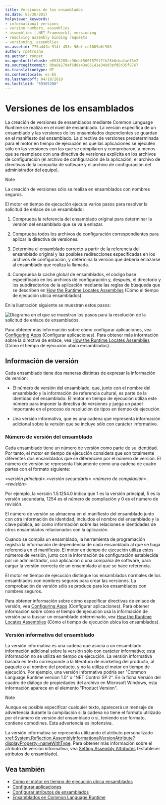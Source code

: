 ```yaml
---
title: Versiones de los ensamblados
ms.date: 03/30/2017
helpviewer_keywords:
- informational versions
- version numbers, assemblies
- assemblies [.NET Framework], versioning
- resolving assembly binding requests
- versioning, assemblies
ms.assetid: 775ad4fb-914f-453c-98ef-ce1089b6f903
author: rpetrusha
ms.author: ronpet
ms.openlocfilehash: e0533265cc96ebf5601579f7fb25b8cbafae73e2
ms.sourcegitcommit: 0be8a279af6d8a43e03141e349d3efd5d35f8767
ms.translationtype: HT
ms.contentlocale: es-ES
ms.lasthandoff: 04/18/2019
ms.locfileid: "59305200"
---
```

# <a name="assembly-versioning"></a>Versiones de los ensamblados
La creación de versiones de ensamblados mediante Common Language Runtime se realiza en el nivel de ensamblado. La versión específica de un ensamblado y las versiones de los ensamblados dependientes se guardan en el manifiesto del ensamblado. La directiva de versiones predeterminada para el motor en tiempo de ejecución es que las aplicaciones se ejecuten sólo en las versiones con las que se compilaron y comprobaron, a menos que se reemplace con una directiva de versiones explícita en los archivos de configuración (el archivo de configuración de la aplicación, el archivo de directivas de la compañía de software y el archivo de configuración del administrador del equipo).  
  
> [!NOTE]
>  La creación de versiones sólo se realiza en ensamblados con nombres seguros.  
  
 El motor en tiempo de ejecución ejecuta varios pasos para resolver la solicitud de enlace de un ensamblado:  
  
1. Comprueba la referencia del ensamblado original para determinar la versión del ensamblado que se va a enlazar.  
  
2. Comprueba todos los archivos de configuración correspondientes para aplicar la directiva de versiones.  
  
3. Determina el ensamblado correcto a partir de la referencia del ensamblado original y las posibles redirecciones especificadas en los archivos de configuración, y determina la versión que debería enlazarse al ensamblado que realiza la llamada.  
  
4. Comprueba la caché global de ensamblados, el código base especificado en los archivos de configuración y, después, el directorio y los subdirectorios de la aplicación mediante las reglas de búsqueda que se describen en [How the Runtime Locates Assemblies](../../../docs/framework/deployment/how-the-runtime-locates-assemblies.md) (Cómo el tiempo de ejecución ubica ensamblados).  
  
 En la ilustración siguiente se muestran estos pasos:  
  
 ![Diagrama en el que se muestran los pasos para la resolución de la solicitud de enlace de ensamblados.](./media/assembly-versioning/resolve-assembly-binding-request.gif)
  
 Para obtener más información sobre cómo configurar aplicaciones, vea [Configuring Apps](../../../docs/framework/configure-apps/index.md) (Configurar aplicaciones). Para obtener más información sobre la directiva de enlace, vea [How the Runtime Locates Assemblies](../../../docs/framework/deployment/how-the-runtime-locates-assemblies.md) (Cómo el tiempo de ejecución ubica ensamblados).  
  
## <a name="version-information"></a>Información de versión  
 Cada ensamblado tiene dos maneras distintas de expresar la información de versión:  
  
-   El número de versión del ensamblado, que, junto con el nombre del ensamblado y la información de referencia cultural, es parte de la identidad del ensamblado. El motor en tiempo de ejecución utiliza este número para imponer la directiva de versiones y juega un papel importante en el proceso de resolución de tipos en tiempo de ejecución.  
  
-   Una versión informativa, que es una cadena que representa información adicional sobre la versión que se incluye sólo con carácter informativo.  
  
### <a name="assembly-version-number"></a>Número de versión del ensamblado  
 Cada ensamblado tiene un número de versión como parte de su identidad. Por tanto, el motor en tiempo de ejecución considera que son totalmente diferentes dos ensamblados que se diferencien por el número de versión. El número de versión se representa físicamente como una cadena de cuatro partes con el formato siguiente:  
  
 \<*versión principal*>.\<*versión secundaria*>.\<*número de compilación*>.\<*revisión*>  
  
 Por ejemplo, la versión 1.5.1254.0 indica que 1 es la versión principal, 5 es la versión secundaria, 1254 es el número de compilación y 0 es el número de revisión.  
  
 El número de versión se almacena en el manifiesto del ensamblado junto con otra información de identidad, incluidos el nombre del ensamblado y la clave pública, así como información sobre las relaciones e identidades de otros ensamblados relacionados con la aplicación.  
  
 Cuando se compila un ensamblado, la herramienta de programación registra la información de dependencia de cada ensamblado al que se haga referencia en el manifiesto. El motor en tiempo de ejecución utiliza estos números de versión, junto con la información de configuración establecida por un administrador, una aplicación o una compañía de software, para cargar la versión correcta de un ensamblado al que se hace referencia.  
  
 El motor en tiempo de ejecución distingue los ensamblados normales de los ensamblados con nombres seguros para crear las versiones. La comprobación de versión sólo se produce para los ensamblados con nombres seguros.  
  
 Para obtener información sobre cómo especificar directivas de enlace de versión, vea [Configuring Apps](../../../docs/framework/configure-apps/index.md) (Configurar aplicaciones). Para obtener información sobre cómo el tiempo de ejecución usa la información de versión para buscar un ensamblado determinado, vea [How the Runtime Locates Assemblies](../../../docs/framework/deployment/how-the-runtime-locates-assemblies.md) (Cómo el tiempo de ejecución ubica los ensamblados).  
  
### <a name="assembly-informational-version"></a>Versión informativa del ensamblado  
 La versión informativa es una cadena que asocia a un ensamblado información adicional sobre la versión sólo con carácter informativo; esta información no se utiliza en tiempo de ejecución. La versión informativa basada en texto corresponde a la literatura de marketing del producto, al paquete o al nombre del producto, y no la utiliza el motor en tiempo de ejecución. Por ejemplo, una versión informativa podría ser "Common Language Runtime version 1.0" o "NET Control SP 2". En la ficha Versión del cuadro de diálogo de propiedades del archivo en Microsoft Windows, esta información aparece en el elemento "Product Version".  
  
> [!NOTE]
>  Aunque es posible especificar cualquier texto, aparecerá un mensaje de advertencia durante la compilación si la cadena no tiene el formato utilizado por el número de versión del ensamblado o si, teniendo ese formato, contiene comodines. Esta advertencia es inofensiva.  
  
 La versión informativa se representa utilizando el atributo personalizado <xref:System.Reflection.AssemblyInformationalVersionAttribute?displayProperty=nameWithType>. Para obtener más información sobre el atributo de versión informativa, vea [Setting Assembly Attributes](../../../docs/framework/app-domains/set-assembly-attributes.md) (Establecer atributos de ensamblado).  
  
## <a name="see-also"></a>Vea también

- [Cómo el motor en tiempo de ejecución ubica ensamblados](../../../docs/framework/deployment/how-the-runtime-locates-assemblies.md)
- [Configurar aplicaciones](../../../docs/framework/configure-apps/index.md)
- [Configurar atributos de ensamblados](../../../docs/framework/app-domains/set-assembly-attributes.md)
- [Ensamblados en Common Language Runtime](../../../docs/framework/app-domains/assemblies-in-the-common-language-runtime.md)

